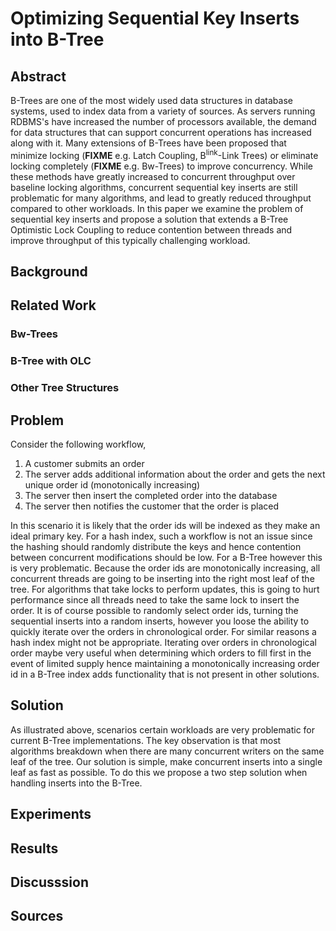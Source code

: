 # Optimizing Sequential Key Inserts into B-Tree 


## Abstract
B-Trees are one of the most widely used data structures in database systems,
used to index data from a variety of sources. As servers running RDBMS's have
increased the number of processors available, the demand for data structures
that can support concurrent operations has increased along with it. Many
extensions of B-Trees have been proposed that minimize locking (**FIXME** e.g.
Latch Coupling, B<sup>link</sup>-Link Trees) or eliminate locking completely
(**FIXME** e.g. Bw-Trees) to improve concurrency. While these methods have
greatly increased to concurrent throughput over baseline locking algorithms,
concurrent sequential key inserts are still problematic for many algorithms,
and lead to greatly reduced throughput compared to other workloads.  In this
paper we examine the problem of sequential key inserts and propose a solution
that extends a B-Tree Optimistic Lock Coupling to reduce contention between
threads and improve throughput of this typically challenging workload.

## Background


## Related Work

### Bw-Trees

### B-Tree with OLC

### Other Tree Structures
<!--- Talk about ART, MassTrees. However we don't include this since we are confining out discussion
to B+-Trees since our solution can be used largely as a drop in replacement for current B-Trees -->


## Problem 

Consider the following workflow, 
1. A customer submits an order
2. The server adds additional information about the order and gets the next unique order id (monotonically increasing)
3. The server then insert the completed order into the database
4. The server then notifies the customer that the order is placed

In this scenario it is likely that the order ids will be indexed as they make an ideal 
primary key. For a hash index, such a workflow is not an issue since the hashing should 
randomly distribute the keys and hence contention between concurrent modifications should be 
low. For a B-Tree however this is very problematic. Because the order ids are monotonically increasing,
all concurrent threads are going to be inserting into the right most leaf of the tree. For algorithms
that take locks to perform updates, this is going to hurt performance since all threads
need to take the same lock to insert the order. It is of course possible to 
randomly select order ids, turning the sequential inserts into a random inserts, however 
you loose the ability to quickly iterate over the orders in chronological order. For similar 
reasons a hash index might not be appropriate. Iterating over orders in chronological order 
maybe very useful when determining which orders to fill first in the event of limited supply 
hence maintaining a monotonically increasing order id in a B-Tree index adds 
functionality that is not present in other solutions. 

## Solution

As illustrated above, scenarios certain workloads are very problematic for 
current B-Tree implementations. The key observation is that most algorithms 
breakdown when there are many concurrent writers on the same leaf of the tree.
Our solution is simple, make concurrent inserts into a single leaf as fast as possible.
To do this we propose a two step solution when handling inserts into the B-Tree. 



## Experiments



## Results


## Discusssion



## Sources 

<!-- need 
OLC paper
Open BW-Tree Paper
B-Tree survey 
BW-Tree paper from microsoft


MassTree paper?
ART Tree paper?
-->


